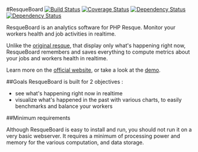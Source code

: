 #ResqueBoard [![Build Status](https://travis-ci.org/kamisama/ResqueBoard.png?branch=dev)](https://travis-ci.org/kamisama/ResqueBoard) [![Coverage Status](https://coveralls.io/repos/kamisama/ResqueBoard/badge.png)](https://coveralls.io/r/kamisama/ResqueBoard) [![Dependency Status](https://www.versioneye.com/user/projects/53cfdcf74b95470152000003/badge.svg?style=flat)](https://www.versioneye.com/user/projects/53cfdcf74b95470152000003) [![Dependency Status](https://www.versioneye.com/user/projects/53cfdda84b954729e6000017/badge.svg?style=flat)](https://www.versioneye.com/user/projects/53cfdda84b954729e6000017)

ResqueBoard is an analytics software for PHP Resque. Monitor your workers health and job activities in realtime.

Unlike the [original resque](https://github.com/defunkt/resque/#the-front-end), that display only what's happening right now, ResqueBoard remembers and saves  everything to compute metrics about your jobs and workers health in realtime.

Learn more on the [official website](http://resqueboard.kamisama.me), or take a look at the [demo](http://resque.kamisama.me/).

##Goals
ResqueBoard is built for 2 objectives :

* see what's happening right now in realtime
* visualize what's happened in the past with various charts, to easily benchmarks and balance your workers

##Minimum requirements

Although ResqueBoard is easy to install and run, you should not run it on a very basic webserver. It requires a minimum of processing power and memory for the various computation, and data storage.